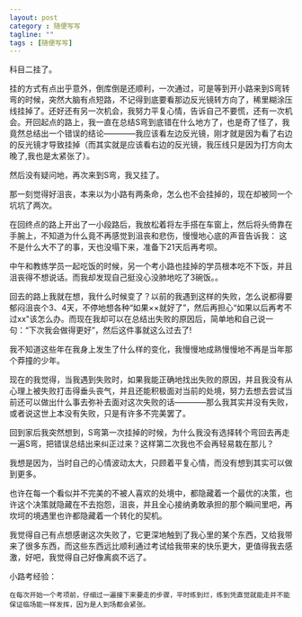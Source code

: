 ```yaml
---
layout: post
category : 随便写写
tagline: ""
tags : [随便写写]
---
```


科目二挂了。

挂的方式有点出乎意外，倒库倒是还顺利，一次通过，可是等到开小路来到S弯转弯的时候，突然大脑有点短路，不记得到底要看那边反光镜转方向了，稀里糊涂压线挂掉了。还好还有另一次机会，我努力平复心情，告诉自己不要慌，还有一次机会。开回起点的路上，我一直在总结S弯到底错在什么地方了，也是奇了怪了，我竟然总结出一个错误的结论————我应该看左边反光镜，刚才就是因为看了右边的反光镜才导致挂掉（而其实就是应该看右边的反光镜，我压线只是因为打方向太晚了,我也是太紧张了）。

然后没有疑问地，再次来到S弯，我又挂了。

那一刻觉得好沮丧，本来以为小路有两条命，怎么也不会挂掉的，现在却被同一个坑坑了两次。

在回终点的路上开出了一小段路后，我放松着将左手搭在车窗上，然后将头倚靠在手腕上，不知道为什么竟不再感觉到沮丧和悲伤，慢慢地心底的声音告诉我： 这不是什么大不了的事，天也没塌下来，准备下21天后再考呗。

中午和教练学员一起吃饭的时候，另一个考小路也挂掉的学员根本吃不下饭，并且沮丧得不想说话。而我却发现自己挺没心没肺地吃了3碗饭。。

回去的路上我就在想，我什么时候变了？以前的我遇到这样的失败，怎么说都得要郁闷沮丧个3、4天，不停地想各种“如果××就好了”，然后再担心“如果以后再考不过xx"该怎么办。而现在我却可以在总结出失败的原因后，简单地和自己说一句：“下次我会做得更好”，然后这件事就这么过去了!

我不知道这些年在我身上发生了什么样的变化，我慢慢地成熟慢慢地不再是当年那个莽撞的少年。

现在的我觉得，当我遇到失败时，如果我能正确地找出失败的原因，并且我没有从心理上被失败打击得垂头丧气，并且还能积极面对当前的处境，努力去想去尝试当前还可以做出什么事去弥补去面对这次失败的话————那么我其实并没有失败， 或者说这世上本没有失败，只是有许多不完美罢了。

回到家后我突然想到，S弯第一次挂掉的时候，为什么我没有选择转个弯回去再走一遍S弯，把错误总结出来纠正过来？这样第二次我也不会再轻易栽在那儿？

我想是因为，当时自己的心情波动太大，只顾着平复心情，而没有想到其实可以做到更多。

也许在每一个看似并不完美的不被人喜欢的处境中，都隐藏着一个最优的决策，也许这个决策就隐藏在不去抱怨，沮丧，并且全心接纳勇敢承担的那个瞬间里吧，再坎坷的境遇里也许都隐藏着一个转化的契机。

我觉得自己有点想感谢这次失败了，它更深地触到了我心里的某个东西，又给我带来了很多东西，而这些东西远比顺利通过考试给我带来的快乐更大，更值得我去感激，好吧，我觉得自己好像离疯不远了。

小路考经验：

    在每次开始一个考项前，仔细过一遍接下来要走的步骤，平时练到烂，练到凭直觉就能走并不能保证临场能一样发挥，因为是人到场都会紧张。
 


